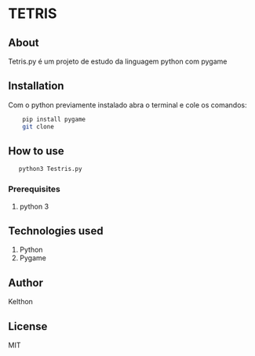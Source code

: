 # TETRIS

## About

Tetris.py é um projeto de estudo da linguagem python com pygame

## Installation

Com o python previamente instalado abra o terminal e cole os comandos:

``` sh
    pip install pygame
    git clone
```

## How to use

``` sh
   python3 Testris.py 
```

### Prerequisites

1. python 3

## Technologies used

1. Python
1. Pygame

## Author

Kelthon

## License

MIT
